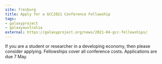 ```yaml
---
site: freiburg
title: Apply for a GCC2021 Conference Fellowship
tags: 
- galaxyproject
- galaxyaustralia
external: https://galaxyproject.org/news/2021-04-gcc-fellowships/
---
```


If you are a student or researcher in a developing economy, then please consider applying.  Fellowships cover all conference costs. Applications are due 7 May.

